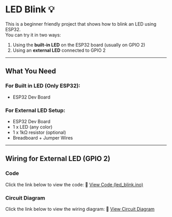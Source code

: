 # LED Blink 💡

This is a beginner friendly project that shows how to blink an LED using ESP32.  
You can try it in two ways:

1. Using the **built-in LED** on the ESP32 board (usually on GPIO 2)
2. Using an **external LED** connected to GPIO 2

---

## What You Need

### For Built in LED (Only ESP32):
- ESP32 Dev Board

### For External LED Setup:
- ESP32 Dev Board
- 1 x LED (any color)
- 1 x 1kΩ resistor (optional)
- Breadboard + Jumper Wires

---

##  Wiring for External LED (GPIO 2)

### Code
Click the link below to view the code:
📎 [View Code (led_blink.ino)](./led_blink.ino) 

### Circuit Diagram

Click the link below to view the wiring diagram:
📎 [View Circuit Diagram](./circuit-diagram.png)


